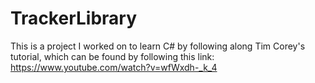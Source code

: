 # TrackerLibrary

This is a project I worked on to learn C# by following along Tim Corey's tutorial, which can be found by following this link:
https://www.youtube.com/watch?v=wfWxdh-_k_4
